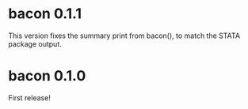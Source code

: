 # bacon 0.1.1
This version fixes the summary print from bacon(), to match the STATA package output.

# bacon 0.1.0
First release!
